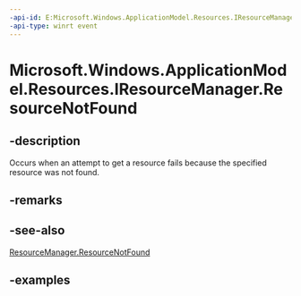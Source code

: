 ```yaml
---
-api-id: E:Microsoft.Windows.ApplicationModel.Resources.IResourceManager.ResourceNotFound
-api-type: winrt event
---
```


# Microsoft.Windows.ApplicationModel.Resources.IResourceManager.ResourceNotFound

<!--
event Windows.Foundation.TypedEventHandler<Microsoft.Windows.ApplicationModel.Resources.ResourceManager,Microsoft.Windows.ApplicationModel.Resources.ResourceNotFoundEventArgs> ResourceNotFound;
-->

## -description

Occurs when an attempt to get a resource fails because the specified resource was not found.

## -remarks

## -see-also

[ResourceManager.ResourceNotFound](resourcemanager_resourcenotfound.md)

## -examples

